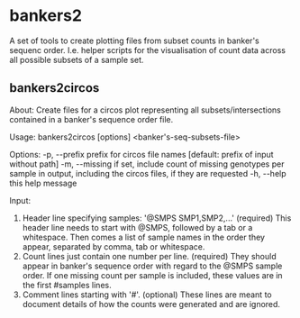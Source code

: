 # bankers2
A set of tools to create plotting files from subset counts in banker's sequenc order. I.e. helper scripts for the visualisation of count data across all possible subsets of a sample set.

## bankers2circos
About:   Create files for a circos plot representing all subsets/intersections contained in a banker's sequence order file.

Usage:   bankers2circos [options] <banker's-seq-subsets-file>

Options:
 -p, --prefix <prefix>    prefix for circos file names [default: prefix of input without path]
 -m, --missing            if set, include count of missing genotypes per sample in output, including the circos files, if they are requested
 -h, --help               this help message

Input:
 1) Header line specifying samples: '@SMPS SMP1,SMP2,...' (required)
     This header line needs to start with @SMPS, followed by a tab or a whitespace. Then comes a list of sample names in the order they appear, separated by comma, tab or whitespace.
 2) Count lines just contain one number per line. (required)
     They should appear in banker's sequence order with regard to the @SMPS sample order. If one missing count per sample is included, these values are in the first #samples lines.
 3) Comment lines starting with '#'. (optional)
     These lines are meant to document details of how the counts were generated and are ignored.
